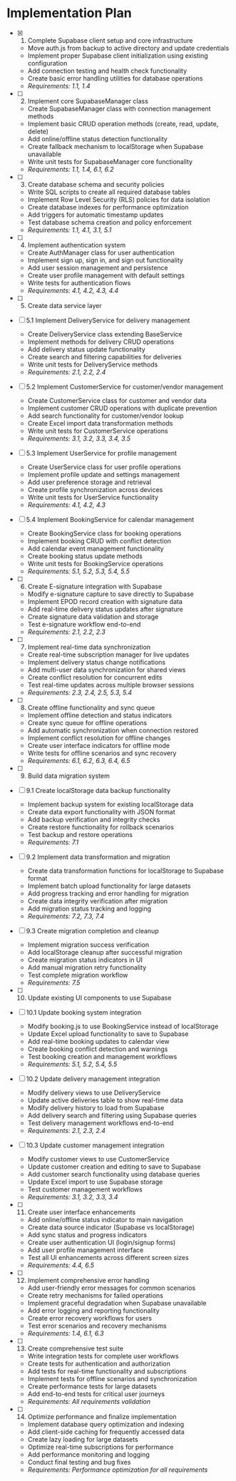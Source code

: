 # Implementation Plan

- [x] 1. Complete Supabase client setup and core infrastructure



  - Move auth.js from backup to active directory and update credentials
  - Implement proper Supabase client initialization using existing configuration
  - Add connection testing and health check functionality
  - Create basic error handling utilities for database operations
  - _Requirements: 1.1, 1.4_

- [ ] 2. Implement core SupabaseManager class
  - Create SupabaseManager class with connection management methods
  - Implement basic CRUD operation methods (create, read, update, delete)
  - Add online/offline status detection functionality
  - Create fallback mechanism to localStorage when Supabase unavailable
  - Write unit tests for SupabaseManager core functionality
  - _Requirements: 1.1, 1.4, 6.1, 6.2_

- [ ] 3. Create database schema and security policies
  - Write SQL scripts to create all required database tables
  - Implement Row Level Security (RLS) policies for data isolation
  - Create database indexes for performance optimization
  - Add triggers for automatic timestamp updates
  - Test database schema creation and policy enforcement
  - _Requirements: 1.1, 4.1, 3.1, 5.1_

- [ ] 4. Implement authentication system
  - Create AuthManager class for user authentication
  - Implement sign up, sign in, and sign out functionality
  - Add user session management and persistence
  - Create user profile management with default settings
  - Write tests for authentication flows
  - _Requirements: 4.1, 4.2, 4.3, 4.4_

- [ ] 5. Create data service layer
- [ ] 5.1 Implement DeliveryService for delivery management
  - Create DeliveryService class extending BaseService
  - Implement methods for delivery CRUD operations
  - Add delivery status update functionality
  - Create search and filtering capabilities for deliveries
  - Write unit tests for DeliveryService methods
  - _Requirements: 2.1, 2.2, 2.4_

- [ ] 5.2 Implement CustomerService for customer/vendor management
  - Create CustomerService class for customer and vendor data
  - Implement customer CRUD operations with duplicate prevention
  - Add search functionality for customer/vendor lookup
  - Create Excel import data transformation methods
  - Write unit tests for CustomerService operations
  - _Requirements: 3.1, 3.2, 3.3, 3.4, 3.5_

- [ ] 5.3 Implement UserService for profile management
  - Create UserService class for user profile operations
  - Implement profile update and settings management
  - Add user preference storage and retrieval
  - Create profile synchronization across devices
  - Write unit tests for UserService functionality
  - _Requirements: 4.1, 4.2, 4.3_

- [ ] 5.4 Implement BookingService for calendar management
  - Create BookingService class for booking operations
  - Implement booking CRUD with conflict detection
  - Add calendar event management functionality
  - Create booking status update methods
  - Write unit tests for BookingService operations
  - _Requirements: 5.1, 5.2, 5.3, 5.4, 5.5_

- [ ] 6. Create E-signature integration with Supabase
  - Modify e-signature capture to save directly to Supabase
  - Implement EPOD record creation with signature data
  - Add real-time delivery status updates after signature
  - Create signature data validation and storage
  - Test e-signature workflow end-to-end
  - _Requirements: 2.1, 2.2, 2.3_

- [ ] 7. Implement real-time data synchronization
  - Create real-time subscription manager for live updates
  - Implement delivery status change notifications
  - Add multi-user data synchronization for shared views
  - Create conflict resolution for concurrent edits
  - Test real-time updates across multiple browser sessions
  - _Requirements: 2.3, 2.4, 2.5, 5.3, 5.4_

- [ ] 8. Create offline functionality and sync queue
  - Implement offline detection and status indicators
  - Create sync queue for offline operations
  - Add automatic synchronization when connection restored
  - Implement conflict resolution for offline changes
  - Create user interface indicators for offline mode
  - Write tests for offline scenarios and sync recovery
  - _Requirements: 6.1, 6.2, 6.3, 6.4, 6.5_

- [ ] 9. Build data migration system
- [ ] 9.1 Create localStorage data backup functionality
  - Implement backup system for existing localStorage data
  - Create data export functionality with JSON format
  - Add backup verification and integrity checks
  - Create restore functionality for rollback scenarios
  - Test backup and restore operations
  - _Requirements: 7.1_

- [ ] 9.2 Implement data transformation and migration
  - Create data transformation functions for localStorage to Supabase format
  - Implement batch upload functionality for large datasets
  - Add progress tracking and error handling for migration
  - Create data integrity verification after migration
  - Add migration status tracking and logging
  - _Requirements: 7.2, 7.3, 7.4_

- [ ] 9.3 Create migration completion and cleanup
  - Implement migration success verification
  - Add localStorage cleanup after successful migration
  - Create migration status indicators in UI
  - Add manual migration retry functionality
  - Test complete migration workflow
  - _Requirements: 7.5_

- [ ] 10. Update existing UI components to use Supabase
- [ ] 10.1 Update booking system integration
  - Modify booking.js to use BookingService instead of localStorage
  - Update Excel upload functionality to save to Supabase
  - Add real-time booking updates to calendar view
  - Create booking conflict detection and warnings
  - Test booking creation and management workflows
  - _Requirements: 5.1, 5.2, 5.4, 5.5_

- [ ] 10.2 Update delivery management integration
  - Modify delivery views to use DeliveryService
  - Update active deliveries table to show real-time data
  - Modify delivery history to load from Supabase
  - Add delivery search and filtering using Supabase queries
  - Test delivery management workflows end-to-end
  - _Requirements: 2.1, 2.3, 2.4_

- [ ] 10.3 Update customer management integration
  - Modify customer views to use CustomerService
  - Update customer creation and editing to save to Supabase
  - Add customer search functionality using database queries
  - Update Excel import to use Supabase storage
  - Test customer management workflows
  - _Requirements: 3.1, 3.2, 3.3, 3.4_

- [ ] 11. Create user interface enhancements
  - Add online/offline status indicator to main navigation
  - Create data source indicator (Supabase vs localStorage)
  - Add sync status and progress indicators
  - Create user authentication UI (login/signup forms)
  - Add user profile management interface
  - Test all UI enhancements across different screen sizes
  - _Requirements: 4.4, 6.5_

- [ ] 12. Implement comprehensive error handling
  - Add user-friendly error messages for common scenarios
  - Create retry mechanisms for failed operations
  - Implement graceful degradation when Supabase unavailable
  - Add error logging and reporting functionality
  - Create error recovery workflows for users
  - Test error scenarios and recovery mechanisms
  - _Requirements: 1.4, 6.1, 6.3_

- [ ] 13. Create comprehensive test suite
  - Write integration tests for complete user workflows
  - Create tests for authentication and authorization
  - Add tests for real-time functionality and subscriptions
  - Implement tests for offline scenarios and synchronization
  - Create performance tests for large datasets
  - Add end-to-end tests for critical user journeys
  - _Requirements: All requirements validation_

- [ ] 14. Optimize performance and finalize implementation
  - Implement database query optimization and indexing
  - Add client-side caching for frequently accessed data
  - Create lazy loading for large datasets
  - Optimize real-time subscriptions for performance
  - Add performance monitoring and logging
  - Conduct final testing and bug fixes
  - _Requirements: Performance optimization for all requirements_